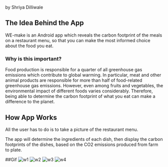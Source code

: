 by Shriya Dilliwale

## The Idea Behind the App

WE-make is an Android app which reveals the carbon footprint of the meals on a restaurant menu, so that you can make the most informed choice about the food you eat.

### Why is this important? 

Food production is responsible for a quarter of all greenhouse gas emissions which contribute to global warming. In particular, meat and other animal products are responsible for more than half of food-related greenhouse gas emissions. However, even among fruits and vegetables, the environmental impact of different foods varies considerably. Therefore, being able to determine the carbon footprint of what you eat can make a difference to the planet.

## How App Works

All the user has to do is to take a picture of the restaurant menu. 

The app will determine the ingredients of each dish, then display the carbon footprints of the dishes, based on the CO2 emissions produced from farm to plate. 

##Gif
![w1](https://user-images.githubusercontent.com/71563657/161116324-dc3e1c41-47be-4800-8bf6-48f5afddeb5a.jpeg)
![w2](https://user-images.githubusercontent.com/71563657/161116352-a4559dc5-638d-42ae-bc73-f3a46d8f605c.jpeg)
![w3](https://user-images.githubusercontent.com/71563657/161116364-7ad5dcfa-8c3f-4955-84ad-774102760b5d.jpeg)
![w4](https://user-images.githubusercontent.com/71563657/161116373-4be9de7a-d4ec-43ef-b514-3dffd1324ea7.jpeg)
